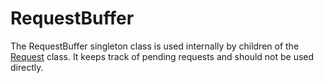 # RequestBuffer

The RequestBuffer singleton class is used internally by children of the [Request](../Request) class.
It keeps track of pending requests and should not be used directly.
